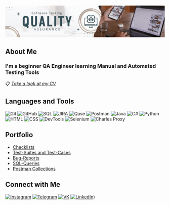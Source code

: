 ![Header](https://github.com/Diana-2604/diana-2604/blob/main/assets/banner.gif)

## About Me

### I'm a beginner QA Engineer learning Manual and Automated Testing Tools

📋 [*Take a look at my CV*](https://drive.google.com/file/d/16XxVzBZ-m_TmSJ6OAlG9UcC5CoLaeSp2/view?usp=sharing)

## Languages and Tools

![Git](https://img.shields.io/badge/-Git-161B22?style=for-the-badge&logo=git)
![GitHub](https://img.shields.io/badge/-GitHub-161B22?style=for-the-badge&logo=github)
![SQL](https://img.shields.io/badge/-SQL-161B22?style=for-the-badge&logo=mysql)
![JIRA](https://img.shields.io/badge/-Jira-161B22?style=for-the-badge&logo=jirasoftware&logoColor=2480F7)
![Qase](https://img.shields.io/badge/-Qase-161B22?style=for-the-badge&logo=quora&logoColor=483E9B)
![Postman](https://img.shields.io/badge/-Postman-161B22?style=for-the-badge&logo=postman)
![Java](https://img.shields.io/badge/-Java-161B22?style=for-the-badge&logo=oracle&logoColor=E60303)
![C#](https://img.shields.io/badge/-C_Sharp-161B22?style=for-the-badge&logo=csharp&logoColor=943CAC)
![Python](https://img.shields.io/badge/-Python-161B22?style=for-the-badge&logo=python)
![HTML](https://img.shields.io/badge/-HTML-161B22?style=for-the-badge&logo=html5)
![CSS](https://img.shields.io/badge/-CSS-161B22?style=for-the-badge&logo=css3&logoColor=2662E9)
![DevTools](https://img.shields.io/badge/-DevTools-161B22?style=for-the-badge&logo=googlechrome)
![Selenium](https://img.shields.io/badge/-Selenium-161B22?style=for-the-badge&logo=selenium)
![Charles Proxy](https://img.shields.io/badge/-Charles_Proxy-161B22?style=for-the-badge&logo=charlesproxy)


## Portfolio
* [Checklists](https://github.com/Diana-2604/Portfolio/tree/main/Checklists)
* [Test-Suites and Test-Cases](https://github.com/Diana-2604/Portfolio/tree/main/Test%20Cases)
* [Bug-Reports](https://github.com/Diana-2604/Portfolio/tree/main/Bug%20Reports)
* [SQL-Queries](https://github.com/Diana-2604/Portfolio/tree/main/SQL-Queries)
* [Postman Collections](https://github.com/Diana-2604/Portfolio/tree/main/Postman)

## Connect with Me

[![Instagram](https://img.shields.io/badge/-Instagram-161B22?style=social&logo=Instagram)](https://www.instagram.com/dianka_kds98/)
[![Telegram](https://img.shields.io/badge/-Telegram-161B22?style=social&logo=telegram)](https://t.me/DiankaK)
[![VK](https://img.shields.io/badge/-VK-161B22?style=social&logo=VK&logoColor=4F7DB3)](https://vk.com/miracle_dina)
[![LinkedIn](https://img.shields.io/badge/-LinkedIn-161B22?style=social&logo=linkedin&logoColor=007BB6)](https://www.linkedin.com/in/dianakirillova/))
